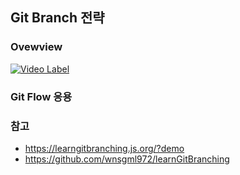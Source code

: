 

## Git Branch 전략

### Ovewview

[![Video Label](http://img.youtube.com/vi/hKJ7TBd7G9E/0.jpg)](https://www.youtube.com/watch?v=hKJ7TBd7G9E)

### Git Flow 응용


### 참고

* <https://learngitbranching.js.org/?demo>
* <https://github.com/wnsgml972/learnGitBranching>